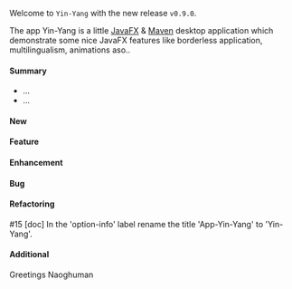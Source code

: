 Welcome to `Yin-Yang` with the new release `v0.9.0`.

The app Yin-Yang is a little [JavaFX] &amp; [Maven] desktop application which 
demonstrate some nice JavaFX features like borderless application, multilingualism, 
animations aso..



#### Summary
* ...
* ...



#### New



#### Feature



#### Enhancement



#### Bug



#### Refactoring
#15 [doc] In the 'option-info' label rename the title 'App-Yin-Yang' to 'Yin-Yang'.



#### Additional



Greetings
Naoghuman



[//]: # (Images)



[//]: # (Links)
[JavaFX]:http://docs.oracle.com/javase/8/javase-clienttechnologies.htm
[Maven]:http://maven.apache.org/



[//]: # (Issues which will be integrated in this release)
